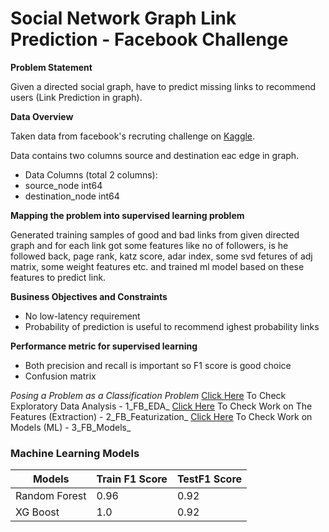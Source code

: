 # Social Network Graph Link Prediction - Facebook Challenge

**Problem Statement**

Given a directed social graph, have to predict missing links to recommend users (Link Prediction in graph).

**Data Overview**

Taken data from facebook's recruting challenge on [Kaggle](https://www.kaggle.com/c/FacebookRecruiting).

Data contains two columns source and destination eac edge in graph.

- Data Columns (total 2 columns):  
- source_node         int64  
- destination_node    int64  

**Mapping the problem into supervised learning problem**

Generated training samples of good and bad links from given directed graph and for each link got some features like no of followers, is he followed back, page rank, katz score, adar index, some svd fetures of adj matrix, some weight features etc. and trained ml model based on these features to predict link.

**Business Objectives and Constraints**
- No low-latency requirement
- Probability of prediction is useful to recommend ighest probability links

**Performance metric for supervised learning**
- Both precision and recall is important so F1 score is good choice
- Confusion matrix

*Posing a Problem as a Classification Problem*
[Click Here]() To Check Exploratory Data Analysis - 1_FB_EDA_
[Click Here]() To Check Work on The Features (Extraction) - 2_FB_Featurization_
[Click Here]() To Check Work on Models (ML) - 3_FB_Models_

### Machine Learning Models

| Models | Train F1 Score | TestF1 Score |
|--------|----------------|--------------|
| Random Forest | 0.96 | 0.92 |
| XG Boost | 1.0 | 0.92 |

